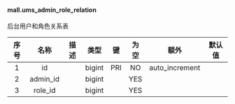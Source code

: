 #### mall.ums_admin_role_relation 
后台用户和角色关系表

| 序号 | 名称 | 描述 | 类型 | 键 | 为空 | 额外 | 默认值 |
| :--: | :--: | :--: | :--: | :--: | :--: | :--: | :--: |
| 1 | id |  | bigint | PRI | NO | auto_increment |  |
| 2 | admin_id |  | bigint |  | YES |  |  |
| 3 | role_id |  | bigint |  | YES |  |  |
